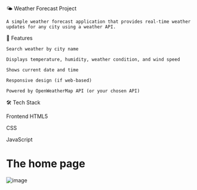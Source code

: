 🌤️ Weather Forecast Project

    A simple weather forecast application that provides real-time weather updates for any city using a weather API.

📌 Features

    Search weather by city name

    Displays temperature, humidity, weather condition, and wind speed

    Shows current date and time

    Responsive design (if web-based)

    Powered by OpenWeatherMap API (or your chosen API)

🛠  Tech Stack
 
  Frontend 
  HTML5

  CSS

  JavaScript
  # The home page
 ![image](https://github.com/user-attachments/assets/63c384b3-1e78-4f01-989a-ffc2bc2661b4)
 

  
